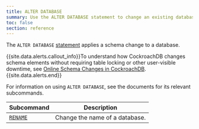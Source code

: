 ```yaml
---
title: ALTER DATABASE
summary: Use the ALTER DATABASE statement to change an existing database.
toc: false
section: reference
---
```


The `ALTER DATABASE` [statement](sql-statements.html) applies a schema change to a database.

{{site.data.alerts.callout_info}}To understand how CockroachDB changes schema elements without requiring table locking or other user-visible downtime, see <a href="https://www.cockroachlabs.com/blog/how-online-schema-changes-are-possible-in-cockroachdb/">Online Schema Changes in CockroachDB</a>.{{site.data.alerts.end}}

For information on using `ALTER DATABASE`, see the documents for its relevant subcommands.

Subcommand | Description
-----------|------------
[`RENAME`](rename-database.html) | Change the name of a database.
